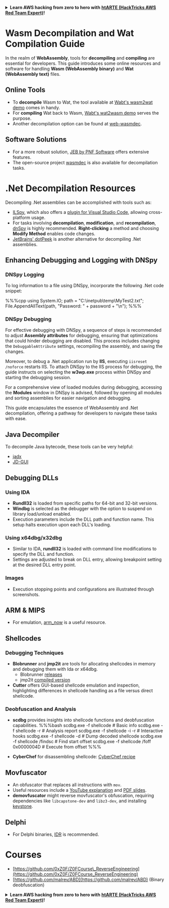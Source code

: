 

<details>

<summary><strong>Learn AWS hacking from zero to hero with</strong> <a href="https://training.hacktricks.xyz/courses/arte"><strong>htARTE (HackTricks AWS Red Team Expert)</strong></a><strong>!</strong></summary>

Other ways to support HackTricks:

* If you want to see your **company advertised in HackTricks** or **download HackTricks in PDF** Check the [**SUBSCRIPTION PLANS**](https://github.com/sponsors/carlospolop)!
* Get the [**official PEASS & HackTricks swag**](https://peass.creator-spring.com)
* Discover [**The PEASS Family**](https://opensea.io/collection/the-peass-family), our collection of exclusive [**NFTs**](https://opensea.io/collection/the-peass-family)
* **Join the** 💬 [**Discord group**](https://discord.gg/hRep4RUj7f) or the [**telegram group**](https://t.me/peass) or **follow** me on **Twitter** 🐦 [**@carlospolopm**](https://twitter.com/carlospolopm)**.**
* **Share your hacking tricks by submitting PRs to the** [**HackTricks**](https://github.com/carlospolop/hacktricks) and [**HackTricks Cloud**](https://github.com/carlospolop/hacktricks-cloud) github repos.

</details>

# Wasm Decompilation and Wat Compilation Guide

In the realm of **WebAssembly**, tools for **decompiling** and **compiling** are essential for developers. This guide introduces some online resources and software for handling **Wasm (WebAssembly binary)** and **Wat (WebAssembly text)** files.

## Online Tools

- To **decompile** Wasm to Wat, the tool available at [Wabt's wasm2wat demo](https://webassembly.github.io/wabt/demo/wasm2wat/index.html) comes in handy. 
- For **compiling** Wat back to Wasm, [Wabt's wat2wasm demo](https://webassembly.github.io/wabt/demo/wat2wasm/) serves the purpose.
- Another decompilation option can be found at [web-wasmdec](https://wwwg.github.io/web-wasmdec/).

## Software Solutions

- For a more robust solution, [JEB by PNF Software](https://www.pnfsoftware.com/jeb/demo) offers extensive features.
- The open-source project [wasmdec](https://github.com/wwwg/wasmdec) is also available for decompilation tasks.

# .Net Decompilation Resources

Decompiling .Net assemblies can be accomplished with tools such as:

- [ILSpy](https://github.com/icsharpcode/ILSpy), which also offers a [plugin for Visual Studio Code](https://github.com/icsharpcode/ilspy-vscode), allowing cross-platform usage.
- For tasks involving **decompilation**, **modification**, and **recompilation**, [dnSpy](https://github.com/0xd4d/dnSpy/releases) is highly recommended. **Right-clicking** a method and choosing **Modify Method** enables code changes.
- [JetBrains' dotPeek](https://www.jetbrains.com/es-es/decompiler/) is another alternative for decompiling .Net assemblies.

## Enhancing Debugging and Logging with DNSpy

### DNSpy Logging
To log information to a file using DNSpy, incorporate the following .Net code snippet:

%%%cpp
using System.IO;
path = "C:\\inetpub\\temp\\MyTest2.txt";
File.AppendAllText(path, "Password: " + password + "\n");
%%%

### DNSpy Debugging
For effective debugging with DNSpy, a sequence of steps is recommended to adjust **Assembly attributes** for debugging, ensuring that optimizations that could hinder debugging are disabled. This process includes changing the `DebuggableAttribute` settings, recompiling the assembly, and saving the changes.

Moreover, to debug a .Net application run by **IIS**, executing `iisreset /noforce` restarts IIS. To attach DNSpy to the IIS process for debugging, the guide instructs on selecting the **w3wp.exe** process within DNSpy and starting the debugging session.

For a comprehensive view of loaded modules during debugging, accessing the **Modules** window in DNSpy is advised, followed by opening all modules and sorting assemblies for easier navigation and debugging.

This guide encapsulates the essence of WebAssembly and .Net decompilation, offering a pathway for developers to navigate these tasks with ease. 

## **Java Decompiler**
To decompile Java bytecode, these tools can be very helpful:
- [jadx](https://github.com/skylot/jadx)
- [JD-GUI](https://github.com/java-decompiler/jd-gui/releases)

## **Debugging DLLs**
### Using IDA
- **Rundll32** is loaded from specific paths for 64-bit and 32-bit versions.
- **Windbg** is selected as the debugger with the option to suspend on library load/unload enabled.
- Execution parameters include the DLL path and function name. This setup halts execution upon each DLL's loading.

### Using x64dbg/x32dbg
- Similar to IDA, **rundll32** is loaded with command line modifications to specify the DLL and function.
- Settings are adjusted to break on DLL entry, allowing breakpoint setting at the desired DLL entry point.

### Images
- Execution stopping points and configurations are illustrated through screenshots.

## **ARM & MIPS**
- For emulation, [arm_now](https://github.com/nongiach/arm_now) is a useful resource.

## **Shellcodes**
### Debugging Techniques
- **Blobrunner** and **jmp2it** are tools for allocating shellcodes in memory and debugging them with Ida or x64dbg.
  - Blobrunner [releases](https://github.com/OALabs/BlobRunner/releases/tag/v0.0.5)
  - jmp2it [compiled version](https://github.com/adamkramer/jmp2it/releases/)
- **Cutter** offers GUI-based shellcode emulation and inspection, highlighting differences in shellcode handling as a file versus direct shellcode.

### Deobfuscation and Analysis
- **scdbg** provides insights into shellcode functions and deobfuscation capabilities.
%%%bash
scdbg.exe -f shellcode # Basic info
scdbg.exe -f shellcode -r # Analysis report
scdbg.exe -f shellcode -i -r # Interactive hooks
scdbg.exe -f shellcode -d # Dump decoded shellcode
scdbg.exe -f shellcode /findsc # Find start offset
scdbg.exe -f shellcode /foff 0x0000004D # Execute from offset
%%%

- **CyberChef** for disassembling shellcode: [CyberChef recipe](https://gchq.github.io/CyberChef/#recipe=To_Hex%28'Space',0%29Disassemble_x86%28'32','Full%20x86%20architecture',16,0,true,true%29)

## **Movfuscator**
- An obfuscator that replaces all instructions with `mov`.
- Useful resources include a [YouTube explanation](https://www.youtube.com/watch?v=2VF_wPkiBJY) and [PDF slides](https://github.com/xoreaxeaxeax/movfuscator/blob/master/slides/domas_2015_the_movfuscator.pdf).
- **demovfuscator** might reverse movfuscator's obfuscation, requiring dependencies like `libcapstone-dev` and `libz3-dev`, and installing [keystone](https://github.com/keystone-engine/keystone/blob/master/docs/COMPILE-NIX.md).

## **Delphi**
- For Delphi binaries, [IDR](https://github.com/crypto2011/IDR) is recommended.


# Courses

* [https://github.com/0xZ0F/Z0FCourse\_ReverseEngineering](https://github.com/0xZ0F/Z0FCourse_ReverseEngineering)
* [https://github.com/malrev/ABD](https://github.com/malrev/ABD) \(Binary deobfuscation\)



<details>

<summary><strong>Learn AWS hacking from zero to hero with</strong> <a href="https://training.hacktricks.xyz/courses/arte"><strong>htARTE (HackTricks AWS Red Team Expert)</strong></a><strong>!</strong></summary>

Other ways to support HackTricks:

* If you want to see your **company advertised in HackTricks** or **download HackTricks in PDF** Check the [**SUBSCRIPTION PLANS**](https://github.com/sponsors/carlospolop)!
* Get the [**official PEASS & HackTricks swag**](https://peass.creator-spring.com)
* Discover [**The PEASS Family**](https://opensea.io/collection/the-peass-family), our collection of exclusive [**NFTs**](https://opensea.io/collection/the-peass-family)
* **Join the** 💬 [**Discord group**](https://discord.gg/hRep4RUj7f) or the [**telegram group**](https://t.me/peass) or **follow** me on **Twitter** 🐦 [**@carlospolopm**](https://twitter.com/carlospolopm)**.**
* **Share your hacking tricks by submitting PRs to the** [**HackTricks**](https://github.com/carlospolop/hacktricks) and [**HackTricks Cloud**](https://github.com/carlospolop/hacktricks-cloud) github repos.

</details>


